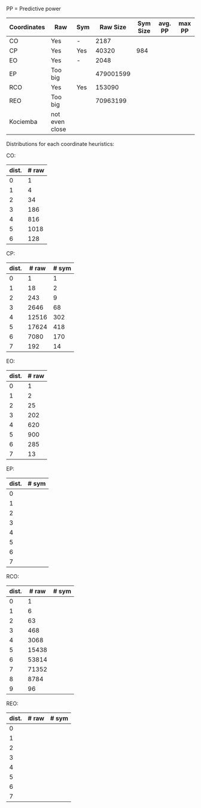 PP = Predictive power

| Coordinates | Raw | Sym | Raw Size | Sym Size | avg. PP | max PP |
|---|---|---|---|---|---|---|
| CO |Yes| - |2187| |
| CP |Yes|Yes|40320|984| 
| EO |Yes| - |2048| |
| EP |Too big|   |479001599| |
|RCO |Yes| Yes |153090| |
|REO |Too big|   |70963199| |
| Kociemba| not even close

Distributions for each coordinate heuristics:

CO:

| dist. | # raw |
|-------|-------|
|0|1|
|1|4|
|2|34|
|3|186|
|4|816|
|5|1018|
|6|128|

CP:

| dist. | # raw | # sym |
|-------|-------|-------|
|0|1|1|
|1|18|2|
|2|243|9|
|3|2646|68|
|4|12516|302|
|5|17624|418|
|6|7080|170|
|7|192|14|

EO:

| dist. | # raw |
|-------|-------|
|0|1|
|1|2|
|2|25|
|3|202|
|4|620|
|5|900|
|6|285|
|7|13|

EP:

| dist. | # sym |
|-------|-------|
|0| |
|1| |
|2| |
|3| |
|4| |
|5| |
|6| |
|7| |

RCO:

| dist. | # raw | # sym |
|-------|-------|-------|
|0|1| |
|1|6| |
|2|63| |
|3|468| |
|4|3068| |
|5|15438| |
|6|53814| |
|7|71352| |
|8|8784| |
|9|96| |

REO:

| dist. | # raw | # sym |
|-------|-------|-------|
|0| | |
|1| | |
|2| | |
|3| | |
|4| | |
|5| | |
|6| | |
|7| | |


